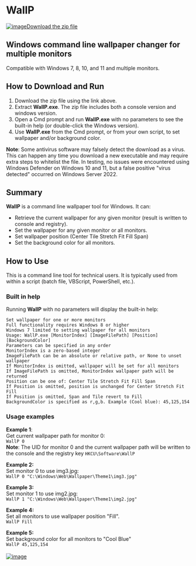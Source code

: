 # WallP

[![image](https://github.com/LesFerch/WinSetView/assets/79026235/0188480f-ca53-45d5-b9ff-daafff32869e)Download the zip file](https://github.com/LesFerch/WallP/releases/download/1.3.1/WallP.zip)

## Windows command line wallpaper changer for multiple monitors

Compatible with Windows 7, 8, 10, and 11 and multiple monitors.

## How to Download and Run

1. Download the zip file using the link above.
2. Extract **WallP.exe**. The zip file includes both a console version and windows version.
3. Open a Cmd prompt and run **WallP.exe** with no parameters to see the built-in help (or double-click the Windows version).
5. Use **WallP.exe** from the Cmd prompt, or from your own script, to set wallpaper and/or background color.

**Note**: Some antivirus software may falsely detect the download as a virus. This can happen any time you download a new executable and may require extra steps to whitelist the file. In testing, no issues were encountered using Windows Defender on Windows 10 and 11, but a false positive "virus detected" occurred on Windows Server 2022.

## Summary

**WallP** is a command line wallpaper tool for Windows. It can:
- Retrieve the current wallpaper for any given monitor (result is written to console and registry).
- Set the wallpaper for any given monitor or all monitors.
- Set wallpaper position (Center Tile Stretch Fit Fill Span)
- Set the background color for all monitors.

## How to Use

This is a command line tool for technical users. It is typically used from within a script (batch file, VBScript, PowerShell, etc.).

### Built in help

Running **WallP** with no parameters will display the built-in help:
```
Set wallpaper for one or more monitors
Full functionality requires Windows 8 or higher
Windows 7 limited to setting wallpaper for all monitors
Usage: WallP.exe [MonitorIndex] [ImageFilePath] [Position] [BackgroundColor]
Parameters can be specified in any order
MonitorIndex is a zero-based integer
ImageFilePath can be an absolute or relative path, or None to unset wallpaper
If MonitorIndex is omitted, wallpaper will be set for all monitors
If ImageFilePath is omitted, MonitorIndex wallpaper path will be returned
Position can be one of: Center Tile Stretch Fit Fill Span
If Position is omitted, position is unchanged for Center Stretch Fit Fill
If Position is omitted, Span and Tile revert to Fill
BackgroundColor is specified as r,g,b. Example (Cool blue): 45,125,154
```


### Usage examples

**Example 1**:\
Get current wallpaper path for monitor 0:\
`WallP 0`\
**Note**: The UID for monitor 0 and the current wallpaper path will be written to the console and the registry key `HKCU\Software\WallP`

**Example 2:**\
Set monitor 0 to use img3.jpg:\
`WallP 0 "C:\Windows\Web\Wallpaper\Theme1\img3.jpg"`

**Example 3:**\
Set monitor 1 to use img2.jpg:\
`WallP 1 "C:\Windows\Web\Wallpaper\Theme1\img2.jpg"`

**Example 4:**\
Set all monitors to use wallpaper position "Fill".\
`WallP Fill`

**Example 5:**\
Set background color for all monitors to "Cool Blue"\
`WallP 45,125,154`
\
\
[![image](https://github.com/LesFerch/WinSetView/assets/79026235/63b7acbc-36ef-4578-b96a-d0b7ea0cba3a)](https://github.com/LesFerch/WallP)

